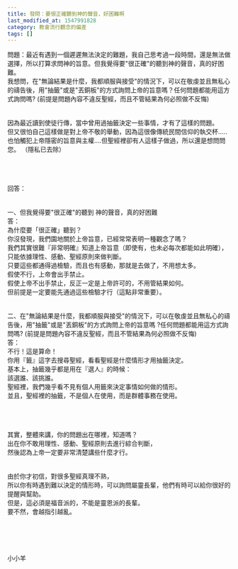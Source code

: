```yaml
---
title: 發問：要很正確聽到神的聲音，好困難啊
last_modified_at: 1547991828
category: 教會流行觀念的偏差
tags: []
---
```


<p>問題：最近有遇到一個遲遲無法決定的難題，我自己思考過一段時間，還是無法做選擇，所以打算求問神的旨意。但我覺得要"很正確"的聽到神的聲音，真的好困難。<!--more--> <br/>我想問，在"無論結果是什麼，我都順服與接受"的情況下，可以在敬虔並且無私心的禱告後，用"抽籤"或是"丟銅板"的方式詢問上帝的旨意嗎？任何問題都能用這方式詢問嗎?  (前提是問題內容不違反聖經，而且不管結果為何必照做不反悔)<br/> <br/><br/>因為最近讀到使徒行傳，當中曾用過抽籤決定一些事情，才有了這樣的問題。<br/>但又很怕自己這樣做是對上帝不敬的舉動，因為這很像傳統民間信仰的執交杯.....也怕觸犯上帝隱密的旨意與主權....但聖經裡卻有人這樣子做過，所以還是想問問您。  （隱私已去除）<br/> <br/> <br/><br/><br/>回答：<br/><br/><br/>一、但我覺得要"很正確"的聽到 神的聲音，真的好困難<br/>答：<br/>為什麼要「很正確」聽到？<br/>你沒發現，我們園地關於上帝旨意，已經常常表明一種觀念了嗎？<br/>我們其實很難『非常明確』知道上帝旨意（即使有，也未必每次都能如此明確），只能依據理性、感動、聖經原則來做判斷。<br/>只要這些都通得過檢驗，而且也有感動，那就是去做了，不用想太多。<br/>假使不行，上帝會出手禁止。<br/>假使上帝不出手禁止，反正一定是上帝許可的，不用管結果如何。<br/>但前提是一定要能先通過這些檢驗才行（這點非常重要）。<br/> <br/> <br/>二、在"無論結果是什麼，我都順服與接受"的情況下，可以在敬虔並且無私心的禱告後，用"抽籤"或是"丟銅板"的方式詢問上帝的旨意嗎 ?任何問題都能用這方式詢問嗎?  (前提是問題內容不違反聖經，而且不管結果為何必照做不反悔)<br/>答：<br/>不行！這是算命！<br/>你用『籤』這字去搜尋聖經，看看聖經是什麼情形才用抽籤決定。<br/>基本上，抽籤幾乎都是用在『選人』的時候：<br/>該選誰、該挑誰。<br/>聖經裡，我們幾乎看不見有個人用籤來決定事情如何做的情形。<br/>並且，聖經裡的抽籤，不是個人在使用，而是群體事務在使用。<br/> <br/> <br/><br/><br/>其實，整體來講，你的問題出在哪裡，知道嗎？<br/>出在你不敢用理性、感動、聖經原則去進行綜合判斷，<br/>然後認為上帝一定要非常清楚講些什麼才行。<br/> <br/><br/>由於你才初信，對很多聖經真理不熟，<br/>所以你有時遇到難以決定的情形時，可以詢問屬靈長輩，他們有時可以給你很好的提醒與幫助。<br/>但是，這必須是福音派的，不能是靈恩派的長輩。<br/>要不然，會越指引越亂。<br/> <br/> <br/><br/><br/><br/>小小羊<br/><br/><br/><br/><br/>
</p>